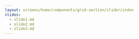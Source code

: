 ```yaml
---
layout: screens/home/components/grid-section/slider/index
slides:
  - slide1.md
  - slide2.md
  - slide3.md
---
```


